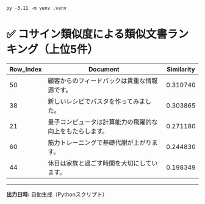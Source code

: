```
py -3.11 -m venv .venv
```
# ✅ コサイン類似度による類似文書ランキング（上位5件）

| Row_Index | Document | Similarity |
|------------|-----------|------------|
| 50 | 顧客からのフィードバックは貴重な情報源です。 | 0.310740 |
| 38 | 新しいレシピでパスタを作ってみました。 | 0.303865 |
| 21 | 量子コンピュータは計算能力の飛躍的な向上をもたらします。 | 0.271180 |
| 60 | 筋力トレーニングで基礎代謝が上がります。 | 0.244830 |
| 44 | 休日は家族と過ごす時間を大切にしています。 | 0.198349 |

---

**出力日時:** 自動生成（Pythonスクリプト）
